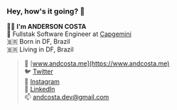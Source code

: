 ### Hey, how's it going? 👋

👨‍💻 **I'm ANDERSON COSTA** <br>
💼 Fullstak Software Engineer at [Capgemini](https://www.capgemini.com) <br>
🇧🇷 Born in DF, Brazil <br>
🇧🇷 Living in DF, Brazil <br>

> 🚀 [www.andcosta.me](https://www.andcosta.me) <br>
> 🐦 [Twitter](https://twitter.com/andcostaca) <br>
> 📸 [Instagram](https://instagram.com/andcostaca) <br>
> 💼 [LinkedIn](https://www.linkedin.com/in/andcosta) <br>
> 📫 [andcosta.dev@gmail.com](andcosta.dev@gmail.com) <br>
